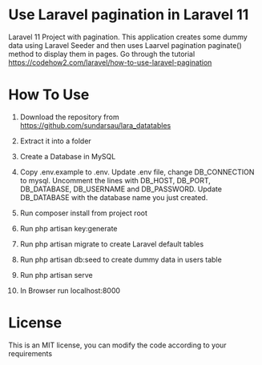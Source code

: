 # Use Laravel pagination in Laravel 11
 Laravel 11 Project with pagination. This application creates some dummy data using Laravel Seeder and then uses Laarvel pagination paginate() method to display them in pages. Go through the tutorial https://codehow2.com/laravel/how-to-use-laravel-pagination

# How To Use
1. Download the repository from https://github.com/sundarsau/lara_datatables

2. Extract it into a folder

3. Create a Database in MySQL

4. Copy .env.example to .env. Update .env file, change DB_CONNECTION to mysql. Uncomment the lines with DB_HOST, DB_PORT, DB_DATABASE, DB_USERNAME and DB_PASSWORD. Update DB_DATABASE with the database name you just created.

5. Run composer install from project root

6. Run php artisan key:generate

7. Run php artisan migrate to create Laravel default tables
   
8. Run php artisan db:seed to create dummy data in users table

9. Run php artisan serve

10. In Browser run localhost:8000


# License
This is an MIT license, you can modify the code according to your requirements
